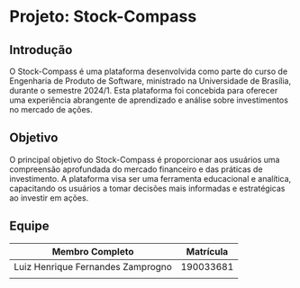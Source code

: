 # Projeto: Stock-Compass

## Introdução

O Stock-Compass é uma plataforma desenvolvida como parte do curso de Engenharia de Produto de Software, ministrado na Universidade de Brasília, durante o semestre 2024/1. Esta plataforma foi concebida para oferecer uma experiência abrangente de aprendizado e análise sobre investimentos no mercado de ações.

## Objetivo

O principal objetivo do Stock-Compass é proporcionar aos usuários uma compreensão aprofundada do mercado financeiro e das práticas de investimento. A plataforma visa ser uma ferramenta educacional e analítica, capacitando os usuários a tomar decisões mais informadas e estratégicas ao investir em ações.

## Equipe

|           Membro Completo         |     Matrícula    |
|-----------------------------------|------------------|
| Luiz Henrique Fernandes Zamprogno |    190033681     |
|                                   |                  |
